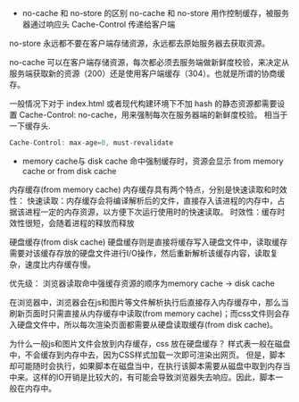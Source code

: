 - no-cache 和 no-store 的区别
no-cache 和 no-store 用作控制缓存，被服务器通过响应头 Cache-Control 传递给客户端

no-store
永远都不要在客户端存储资源，永远都去原始服务器去获取资源。

no-cache
可以在客户端存储资源，每次都必须去服务端做新鲜度校验，来决定从服务端获取新的资源（200）还是使用客户端缓存（304）。也就是所谓的协商缓存。

一般情况下对于 index.html 或者现代构建环境下不加 hash 的静态资源都需要设置 Cache-Control: no-cache，用来强制每次在服务器端的新鲜度校验。
相当于一下缓存头.
```js
Cache-Control: max-age=0, must-revalidate
```
- memory cache与 disk cache
命中强制缓存时，资源会显示 from memory cache or from disk cache

内存缓存(from memory cache)
内存缓存具有两个特点，分别是快速读取和时效性：
快速读取：内存缓存会将编译解析后的文件，直接存入该进程的内存中，占据该进程一定的内存资源，以方便下次运行使用时的快速读取。
时效性：缓存时效性很短，会随着进程的释放而释放

硬盘缓存(from disk cache)
硬盘缓存则是直接将缓存写入硬盘文件中，读取缓存需要对该缓存存放的硬盘文件进行I/O操作，然后重新解析该缓存内容，读取复杂，速度比内存缓存慢。

优先级：
浏览器读取命中强缓存资源的顺序为memory cache -> disk cache

在浏览器中，浏览器会在js和图片等文件解析执行后直接存入内存缓存中，那么当刷新页面时只需直接从内存缓存中读取(from memory cache)；而css文件则会存入硬盘文件中，所以每次渲染页面都需要从硬盘读取缓存(from disk cache)。

为什么一般js和图片文件会放到内存缓存，css 放在硬盘缓存？
样式表一般在磁盘中，不会缓存到内存中去，因为CSS样式加载一次即可渲染出网页。
但是，脚本却可能随时会执行，如果脚本在磁盘当中，在执行该脚本需要从磁盘中取到内存当中来。这样的IO开销是比较大的，有可能会导致浏览器失去响应。因此，脚本一般在内存中。